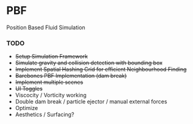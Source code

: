 # PBF
Position Based Fluid Simulation

### TODO

* ~~Setup Simulation Framework~~
* ~~Simulate gravity and collision detection with bounding box~~
* ~~Implement Spatial Hashing Grid for efficient Neighbourhood Finding~~
* ~~Barebones PBF Implementation (dam break)~~
* ~~Implement multiple scenes~~
* ~~UI Toggles~~
* Viscocity / Vorticity working
* Double dam break / particle ejector / manual external forces
* Optimize
* Aesthetics / Surfacing?
